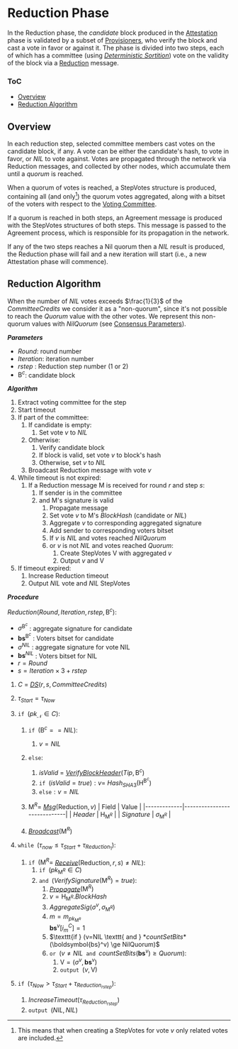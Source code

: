 # Reduction Phase
In the Reduction phase, the *candidate* block produced in the [Attestation][att] phase is validated by a subset of [Provisioners][p], who verify the block and cast a vote in favor or against it. The phase is divided into two steps, each of which has a committee (using [*Deterministic Sortition*][ds]) vote on the validity of the block via a [Reduction][rmsg] message.

### ToC
- [Overview](#overview)
- [Reduction Algorithm](#reduction-algorithm)

## Overview
In each reduction step, selected committee members cast votes on the candidate block, if any. A vote can be either the candidate's hash, to vote in favor, or $NIL$ to vote against. Votes are propagated through the network via $\mathsf{Reduction}$ messages, and collected by other nodes, which accumulate them until a *quorum* is reached.

When a quorum of votes is reached, a $\mathsf{StepVotes}$ structure is produced, containing all (and only[^1]) the quorum votes aggregated, along with a bitset of the voters with respect to the [Voting Committee][vc].

If a quorum is reached in both steps, an $\mathsf{Agreement}$ message is produced with the $\mathsf{StepVotes}$ structures of both steps. This message is passed to the Agreement process, which is responsible for its propagation in the network.

If any of the two steps reaches a Nil quorum then a $NIL$ result is produced, the Reduction phase will fail and a new iteration will start (i.e., a new Attestation phase will commence).
<!-- Currently, if the first step produces $NIL$, nodes still execute the second step.
This behavior should be avoided. If the goal is to spend time, just wait timeout. -->

## Reduction Algorithm
<!-- TODO: Add description; Add #RunReduction? -->

When the number of $NIL$ votes exceeds $\frac{1}{3}$ of the $CommitteeCredits$ we consider it as a "non-quorum", since it's not possible to reach the $Quorum$ value with the other votes. We represent this non-quorum values with $NilQuorum$ (see [Consensus Parameters][cp]).

***Parameters***
- $Round$: round number
- $Iteration$: iteration number
- $rstep$ : Reduction step number (1 or 2)
- $\mathsf{B}^c$: candidate block

***Algorithm***
1. Extract voting committee for the step
2. Start timeout
3. If part of the committee:
   1. If candidate is empty:
      1. Set vote $v$ to $NIL$
   2. Otherwise:
      1. Verify candidate block
      2. If block is valid, set vote $v$ to block's hash
      3. Otherwise, set $v$ to $NIL$
   3. Broadcast $\mathsf{Reduction}$ message with vote $v$
4. While timeout is not expired:
   1. If a $\mathsf{Reduction}$ message $\mathsf{M}$ is received for round $r$ and step $s$:
      1. If sender is in the committee
      2. and $\mathsf{M}$'s signature is valid
         1. Propagate message
         2. Set vote $v$ to $\mathsf{M}$'s $BlockHash$ (candidate or $NIL$)
         3. Aggregate $v$ to corresponding aggregated signature
         4. Add sender to corresponding voters bitset
         5. If $v$ is $NIL$ and votes reached $NilQuorum$
         6. or $v$ is not $NIL$ and votes reached $Quorum$:
            1. Create $\mathsf{StepVotes}$ $\mathsf{V}$ with aggregated $v$
            2. Output $v$ and $\mathsf{V}$
 5. If timeout expired:
    1. Increase Reduction timeout
    2. Output $NIL$ vote and $NIL$ $\mathsf{StepVotes}$

***Procedure***

$Reduction( Round, Iteration, rstep, \mathsf{B}^c )$:
- $\sigma^{\mathsf{B}^c}$ : aggregate signature for candidate
- $\boldsymbol{bs}^{\mathsf{B}^c}$ : Voters bitset for candidate
- $\sigma^{NIL}$ : aggregate signature for vote NIL
- $\boldsymbol{bs}^{NIL}$ : Voters bitset for NIL
- $r = Round$
- $s = Iteration \times 3 + rstep$

1. $C$ = [*DS*][dsa]$(r,s,CommitteeCredits)$
2. $\tau_{Start} = \tau_{Now}$
3. $\texttt{if } (pk_\mathcal{N} \in C):$
   1. $\texttt{if } (\mathsf{B}^c == NIL):$
      1. $v = NIL$
   2. $\texttt{else}:$
      1. $isValid$ = [*VerifyBlockHeader*][vbh]$(Tip,\mathsf{B}^c)$
      2. $\texttt{if } (isValid = true) : v =$ *Hash*$`_{SHA3}(\mathsf{H}^{\mathsf{B}^c})`$
      3. $\texttt{else}: v = NIL$
   3. $`\mathsf{M}^R = `$ [*Msg*][msg]$(\mathsf{Reduction}, v)$
      | Field       | Value                       | 
      |-------------|-----------------------------|
      | $Header$    | $\mathsf{H}_{\mathsf{M}^R}$ |
      | $Signature$ | $\sigma_{\mathsf{M}^R}$     |

      <!-- Add | $Vote$ | $v$ | -->

   4. [*Broadcast*][mx]$(\mathsf{M}^R)$
4. $\texttt{while } (\tau_{now} \le \tau_{Start}+\tau_{Reduction_1}):$
   1. $\texttt{if } (\mathsf{M}^R =$ [*Receive*][mx]$(\mathsf{Reduction},r,s) \ne NIL):$
      1. $\texttt{if } (pk_{\mathsf{M}^R} \in C)$
      2. $\texttt{and }($*VerifySignature*$(\mathsf{M}^R) = true):$
         1. [*Propagate*][mx]$(\mathsf{M}^R)$
         2. $v = \mathsf{H}_{\mathsf{M}^R}.BlockHash$
         3. *AggregateSig*$(\sigma^v, \sigma_{\mathsf{M}^R})$
         4. $m = m_{pk_{\mathsf{M}^R}}$ \
            $\boldsymbol{bs}^{v}[i_m^C] = 1$
         5. $\texttt{if } (v=NIL \texttt{ and } $*countSetBits*$(\boldsymbol{bs}^v) \ge NilQuorum)$
         6. $\texttt{or } (v \ne NIL \texttt{ and }$*countSetBits*$(\boldsymbol{bs}^v) \ge Quorum):$
            1. $\mathsf{V} = (\sigma^v, \boldsymbol{bs}^v)$
            2. $\texttt{output } (v, \mathsf{V})$

 5. $\texttt{if } (\tau_{Now} \gt \tau_{Start}+\tau_{Reduction_{rstep}}):$
    1. *IncreaseTimeout*$(\tau_{Reduction_{rstep}})$
    2. $\texttt{output } (NIL, NIL)$

<!----------------------- FOOTNOTES ----------------------->

[^1]: This means that when creating a $\mathsf{StepVotes}$ for vote $v$ only related votes are included.

<!------------------------- LINKS ------------------------->
<!-- https://github.com/dusk-network/dusk-protocol/tree/main/consensus/reduction/README.md -->

<!-- Consensus -->
[cp]:  https://github.com/dusk-network/dusk-protocol/tree/main/consensus/README.md#consensus-parameters
[p]:   https://github.com/dusk-network/dusk-protocol/tree/main/consensus/README.md#provisioners-and-stakes
<!-- Attestation -->
[att]: https://github.com/dusk-network/dusk-protocol/tree/main/consensus/attestation/
<!-- Sortition -->
[ds]:  https://github.com/dusk-network/dusk-protocol/tree/main/consensus/sortition/README.md
[dsa]: https://github.com/dusk-network/dusk-protocol/tree/main/consensus/sortition/README.md#deterministic-sortition-ds
[vc]:  https://github.com/dusk-network/dusk-protocol/tree/main/consensus/sortition/README.md#voting-committees
<!-- Chain Management -->
[vbh]: https://github.com/dusk-network/dusk-protocol/tree/main/consensus/chain-management/README.md#verifyblockheader
<!-- Messages -->
[msg]: https://github.com/dusk-network/dusk-protocol/tree/main/consensus/messages/README.md#message-creation
[mx]:  https://github.com/dusk-network/dusk-protocol/tree/main/consensus/messages/README.md#message-exchange
[rmsg]: https://github.com/dusk-network/dusk-protocol/tree/main/consensus/messages/README.md#reduction-message
